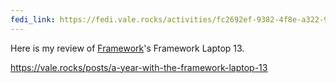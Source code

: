 ```yaml
---
fedi_link: https://fedi.vale.rocks/activities/fc2692ef-9382-4f8e-a322-95e699dcec83
---
```


Here is my review of [Framework](https://frame.work)'s Framework Laptop 13.

<https://vale.rocks/posts/a-year-with-the-framework-laptop-13>
